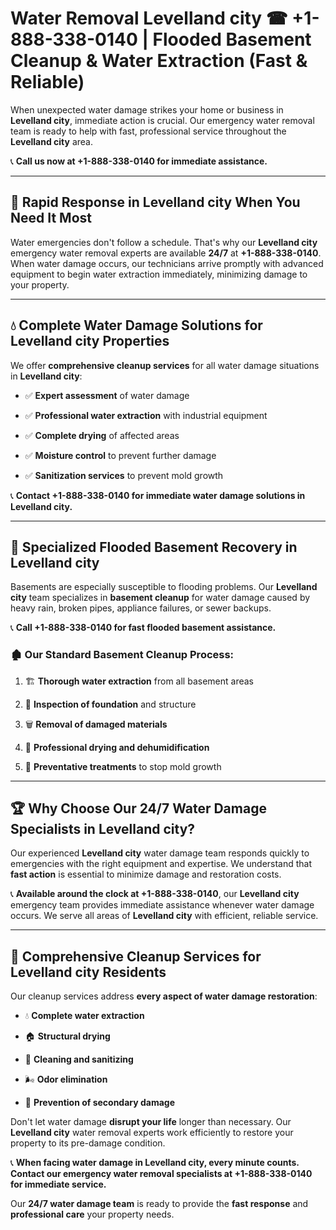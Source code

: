 # Water Removal Levelland city ☎ +1-888-338-0140 | Flooded Basement Cleanup & Water Extraction (Fast & Reliable)

When unexpected water damage strikes your home or business in **Levelland city**, immediate action is crucial. Our emergency water removal team is ready to help with fast, professional service throughout the **Levelland city** area. 

📞 **Call us now at +1-888-338-0140 for immediate assistance.**
---
## 🚀 Rapid Response in Levelland city When You Need It Most
Water emergencies don't follow a schedule. That's why our **Levelland city** emergency water removal experts are available **24/7** at **+1-888-338-0140**. When water damage occurs, our technicians arrive promptly with advanced equipment to begin water extraction immediately, minimizing damage to your property.
---
## 💧 Complete Water Damage Solutions for Levelland city Properties
We offer **comprehensive cleanup services** for all water damage situations in **Levelland city**:
- ✅ **Expert assessment** of water damage  
- ✅ **Professional water extraction** with industrial equipment  
- ✅ **Complete drying** of affected areas  
- ✅ **Moisture control** to prevent further damage  
- ✅ **Sanitization services** to prevent mold growth  
📞 **Contact +1-888-338-0140 for immediate water damage solutions in Levelland city.**
---
## 🌊 Specialized Flooded Basement Recovery in Levelland city
Basements are especially susceptible to flooding problems. Our **Levelland city** team specializes in **basement cleanup** for water damage caused by heavy rain, broken pipes, appliance failures, or sewer backups. 
📞 **Call +1-888-338-0140 for fast flooded basement assistance.**
### 🏚️ Our Standard Basement Cleanup Process:
1. 🏗️ **Thorough water extraction** from all basement areas  
2. 🔎 **Inspection of foundation** and structure  
3. 🗑️ **Removal of damaged materials**  
4. 💨 **Professional drying and dehumidification**  
5. 🚫 **Preventative treatments** to stop mold growth  
---
## 🏆 Why Choose Our 24/7 Water Damage Specialists in Levelland city?
Our experienced **Levelland city** water damage team responds quickly to emergencies with the right equipment and expertise. We understand that **fast action** is essential to minimize damage and restoration costs.
📞 **Available around the clock at +1-888-338-0140**, our **Levelland city** emergency team provides immediate assistance whenever water damage occurs. We serve all areas of **Levelland city** with efficient, reliable service.
---
## 🧹 Comprehensive Cleanup Services for Levelland city Residents
Our cleanup services address **every aspect of water damage restoration**:
- 💧 **Complete water extraction**  
- 🏠 **Structural drying**  
- 🧼 **Cleaning and sanitizing**  
- 🌬️ **Odor elimination**  
- 🚫 **Prevention of secondary damage**  
Don't let water damage **disrupt your life** longer than necessary. Our **Levelland city** water removal experts work efficiently to restore your property to its pre-damage condition.
📞 **When facing water damage in Levelland city, every minute counts. Contact our emergency water removal specialists at +1-888-338-0140 for immediate service.**
Our **24/7 water damage team** is ready to provide the **fast response** and **professional care** your property needs.
